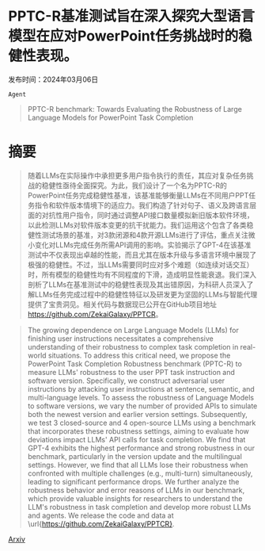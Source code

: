 # PPTC-R基准测试旨在深入探究大型语言模型在应对PowerPoint任务挑战时的稳健性表现。

发布时间：2024年03月06日

`Agent`

> PPTC-R benchmark: Towards Evaluating the Robustness of Large Language Models for PowerPoint Task Completion

# 摘要

> 随着LLMs在实际操作中承担更多用户指令执行的责任，其应对复杂任务挑战的稳健性亟待全面探究。为此，我们设计了一个名为PPTC-R的PowerPoint任务完成稳健性基准，该基准能够衡量LLMs在不同用户PPT任务指令和软件版本情境下的适应力。我们构造了针对句子、语义及跨语言层面的对抗性用户指令，同时通过调整API接口数量模拟新旧版本软件环境，以此检测LLMs对软件版本变更的抗干扰能力。我们运用这个包含了各类稳健性测试场景的基准，对3款闭源和4款开源LLMs进行了评估，重点关注微小变化对LLMs完成任务所需API调用的影响。实验揭示了GPT-4在该基准测试中不仅表现出卓越的性能，而且尤其在版本升级与多语言环境中展现了极强的稳健性。不过，当LLMs需要同时应对多个难题（如连续对话交互）时，所有模型的稳健性均有不同程度的下滑，造成明显性能衰退。我们深入剖析了LLMs在基准测试中的稳健性表现及其出错原因，为科研人员深入了解LLMs任务完成过程中的稳健性特征以及研发更为坚固的LLMs与智能代理提供了宝贵洞见。相关代码与数据现已公开在GitHub项目地址<https://github.com/ZekaiGalaxy/PPTCR>。

> The growing dependence on Large Language Models (LLMs) for finishing user instructions necessitates a comprehensive understanding of their robustness to complex task completion in real-world situations. To address this critical need, we propose the PowerPoint Task Completion Robustness benchmark (PPTC-R) to measure LLMs' robustness to the user PPT task instruction and software version. Specifically, we construct adversarial user instructions by attacking user instructions at sentence, semantic, and multi-language levels. To assess the robustness of Language Models to software versions, we vary the number of provided APIs to simulate both the newest version and earlier version settings. Subsequently, we test 3 closed-source and 4 open-source LLMs using a benchmark that incorporates these robustness settings, aiming to evaluate how deviations impact LLMs' API calls for task completion. We find that GPT-4 exhibits the highest performance and strong robustness in our benchmark, particularly in the version update and the multilingual settings. However, we find that all LLMs lose their robustness when confronted with multiple challenges (e.g., multi-turn) simultaneously, leading to significant performance drops. We further analyze the robustness behavior and error reasons of LLMs in our benchmark, which provide valuable insights for researchers to understand the LLM's robustness in task completion and develop more robust LLMs and agents. We release the code and data at \url{https://github.com/ZekaiGalaxy/PPTCR}.

[Arxiv](https://arxiv.org/abs/2403.03788)